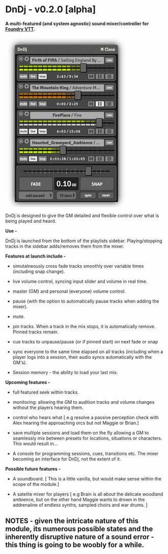 # DnDj - v0.2.0 [alpha]

**A multi-featured (and system agnostic) sound mixer/controller for [Foundry VTT](https://foundryvtt.com).**

![image](_images/tracks.png)

DnDj is designed to give the GM detailed and flexible control over what is being played and heard.

**Use -**

DnDj is launched from the bottom of the playlists sidebar. Playing/stopping tracks in the sidebar adds/removes them from the mixer.

**Features at launch include -**

- simutalneously cross fade tracks smoothly over variable times (including snap change).

- live volume control, syncing input slider and volume in real time.

- master (GM) and personal (everyone) volume control.

- pause (with the option to automatically pause tracks when adding the mixer).

- mute.

- pin tracks. When a track in the mix stops, it is automatically remove. Pinned tracks remain. 

- cue tracks to unpause/pause (or if pinned start) on next fade or snap

- sync everyone to the same time elapsed on all tracks (including when a player logs into a session, their audio syncs automatically with the GM's).

- Session memory - the ability to load your last mix.

**Upcoming features -**

- full featured seek within tracks.

- monitoring: allowing the GM to audition tracks and volume changes without the players hearing them.

- control who hears what [ e.g resolve a passive perception check with Alex hearing the approaching orcs but not Maggie or Brian.]

- save multiple sessions and load them on the fly allowing a GM to seamlessly mix between presets for locations, situations or characters. This would result in...

- A console for programming sessions, cues, transitions etc. The mixer becoming an interface for DnDj, not the extent of it. 

**Possible future features -**

- A soundboard. [ This is a little vanilla, but would make sense within the scope of the module.]

- A satelite mixer for players [ e.g Brain is all about the delicate woodland ambience, but on the other hand Maggie wants to drown in the addrenaline of endless synths, sampled choirs and war drums. ]


## NOTES - given the intricate nature of this module, its numerous possible states and the inherently disruptive nature of a sound error - this thing is going to be woobly for a while.
